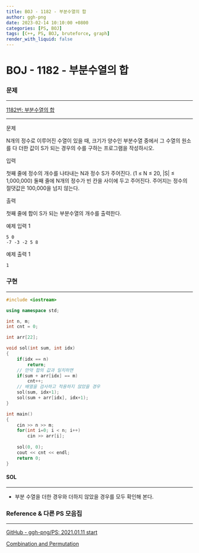 ```yaml
---
title: BOJ - 1182 - 부분수열의 합 
author: ggh-png
date: 2023-02-14 10:10:00 +0800
categories: [PS, BOJ]
tags: [C++, PS, BOJ, bruteforce, graph]
render_with_liquid: false
---
```

# BOJ  - 1182 - 부분수열의 합

### 문제

---

[1182번: 부분수열의 합](https://www.acmicpc.net/problem/1182)

---

문제

N개의 정수로 이루어진 수열이 있을 때, 크기가 양수인 부분수열 중에서 그 수열의 원소를 다 더한 값이 S가 되는 경우의 수를 구하는 프로그램을 작성하시오.

입력

첫째 줄에 정수의 개수를 나타내는 N과 정수 S가 주어진다. (1 ≤ N ≤ 20, |S| ≤ 1,000,000) 둘째 줄에 N개의 정수가 빈 칸을 사이에 두고 주어진다. 주어지는 정수의 절댓값은 100,000을 넘지 않는다.

출력

첫째 줄에 합이 S가 되는 부분수열의 개수를 출력한다.

예제 입력 1

```
5 0
-7 -3 -2 5 8

```

예제 출력 1

```
1

```

### 구현

---

```cpp
#include <iostream>

using namespace std;

int n, m;
int cnt = 0;

int arr[22];

void sol(int sum, int idx)
{
    if(idx == n)
        return;
    // 만약 합의 값과 일치하면 
    if(sum + arr[idx] == m)
        cnt++;
    // 배열을 검사하고 적용하지 않았을 경우 
    sol(sum, idx+1);
    sol(sum + arr[idx], idx+1);
}

int main()
{
    cin >> n >> m;
    for(int i=0; i < n; i++)
        cin >> arr[i];
    
    sol(0, 0);
    cout << cnt << endl;
    return 0;
}
```

#### SOL

---

- 부분 수열을 더한 경우와 더하지 않았을 경우를 모두 확인해 본다.

### Reference & 다른 PS 모음집

---

[GitHub - ggh-png/PS: 2021.01.11 start](https://github.com/ggh-png/PS)

[Combination and Permutation](https://ggh-png.github.io/posts/permuandcombi/)